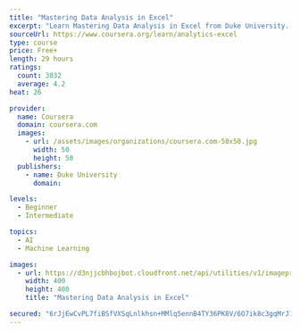 ```yaml
---
title: "Mastering Data Analysis in Excel"
excerpt: "Learn Mastering Data Analysis in Excel from Duke University. Important: The focus of this course is on math - specifically, data-analysis concepts and methods - not on Excel for its own sake. We use Excel to do our calculations, and all math ..."
sourceUrl: https://www.coursera.org/learn/analytics-excel
type: course
price: Free+
length: 29 hours
ratings:
  count: 3032
  average: 4.2
heat: 26

provider:
  name: Coursera
  domain: coursera.com
  images:
    - url: /assets/images/organizations/coursera.com-50x50.jpg
      width: 50
      height: 50
  publishers:
    - name: Duke University
      domain: 

levels:
  - Beginner
  - Intermediate

topics:
  - AI
  - Machine Learning

images:
  - url: https://d3njjcbhbojbot.cloudfront.net/api/utilities/v1/imageproxy/https://s3.amazonaws.com/coursera-course-photos/1d/2407703cf611e58fafd36fa641b2ed/CourseraIcons.Square1200.2.jpg?auto=format%2Ccompress&dpr=1&w=400&h=400&fit=fill&bg=FFF
    width: 400
    height: 400
    title: "Mastering Data Analysis in Excel"

secured: "6rJjEwCvPL7fiBSfVXSqLnlkhsn+MMlq5ennB4TY36PK8V/6O7ik8c3gqMrJ1JzpQIZnkLJ+4rqxK9RDOuGqI5zAT96+rLymsSxKSAUDbwkf0FxsdKyH8YpZWtGvk/i9U1UyffWhKUBPtJfNj6UsEHCwEI39kQJuF8O4xzGj6xCKBa8KQEZ5Z/nYu70VFVVpQVaTsfYtXncPJKjcz58T+tV7Je4h0XUyg7E6ykcCG3ak2upZ/t6MHj5bE8xc8QCsjqugezK+Mr6dQ1hT1ibq0A==;HJzvn9VC1l61wQA5+eDPpA=="
---
```


